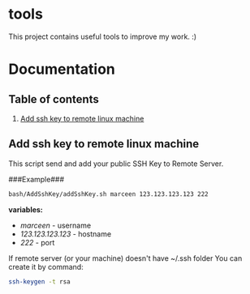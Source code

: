 # tools

This project contains useful tools to improve my work. :)

Documentation
=============

Table of contents
-----------------

1. [Add ssh key to remote linux machine](#add_ssh_key)

<a name="add_shh_key"></a>
Add ssh key to remote linux machine
-----------------------------------

This script send and add your public SSH Key to Remote Server.

###Example###

```bash
bash/AddSshKey/addSshKey.sh marceen 123.123.123.123 222
```

**variables:**
- *marceen* - username
- *123.123.123.123* - hostname
- *222* - port

If remote server (or your machine) doesn't have ~/.ssh folder You can create it by command:

```bash
ssh-keygen -t rsa
```
